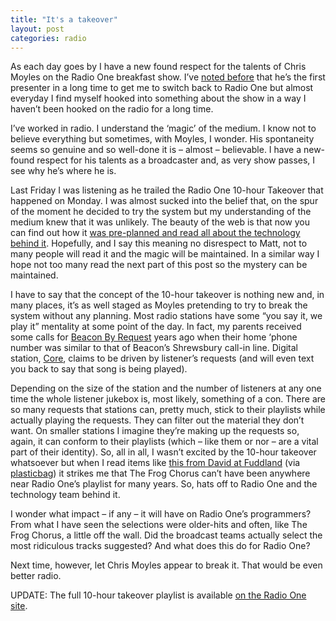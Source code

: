 ```yaml
---
title: "It's a takeover"
layout: post
categories: radio
---
```


As each day goes by I have a new found respect for the talents of Chris Moyles on the Radio One breakfast show. I’ve [noted before](https://www.curnow.org/2004/03/similarities-at-bbc-radio) that he’s the first presenter in a long time to get me to switch back to Radio One but almost everyday I find myself hooked into something about the show in a way I haven’t been hooked on the radio for a long time.

I’ve worked in radio. I understand the ‘magic’ of the medium. I know not to believe everything but sometimes, with Moyles, I wonder. His spontaneity seems so genuine and so well-done it is – almost – believable. I have a new-found respect for his talents as a broadcaster and, as very show passes, I see why he’s where he is.

Last Friday I was listening as he trailed the Radio One 10-hour Takeover that happened on Monday. I was almost sucked into the belief that, on the spur of the moment he decided to try the system but my understanding of the medium knew that it was unlikely. The beauty of the web is that now you can find out how it [was pre-planned and read all about the technology behind it](https://www.hackdiary.com/2004/04/11/moyles-proof-code/ "45 minute take over on radio one"). Hopefully, and I say this meaning no disrespect to Matt, not to many people will read it and the magic will be maintained. In a similar way I hope not too many read the next part of this post so the mystery can be maintained.

I have to say that the concept of the 10-hour takeover is nothing new and, in many places, it’s as well staged as Moyles pretending to try to break the system without any planning. Most radio stations have some “you say it, we play it” mentality at some point of the day. In fact, my parents received some calls for [Beacon By Request](http://web.archive.org/web/20040407085215/http://beaconshropshire.musicradio.com/homepage.jsp) years ago when their home ‘phone number was similar to that of Beacon’s Shrewsbury call-in line. Digital station, [Core](http://web.archive.org/web/20040407211735/http://www.core.musicradio.com/ "take over core"), claims to be driven by listener’s requests (and will even text you back to say that song is being played).

Depending on the size of the station and the number of listeners at any one time the whole listener jukebox is, most likely, something of a con. There are so many requests that stations can, pretty much, stick to their playlists while actually playing the requests. They can filter out the material they don’t want. On smaller stations I imagine they’re making up the requests so, again, it can conform to their playlists (which – like them or nor – are a vital part of their identity). So, all in all, I wasn’t excited by the 10-hour takeover whatsoever but when I read items like [this from David at Fuddland](http://web.archive.org/web/20040602050512/http://fuddland.org.uk/archives/2004/04/12/10_hour_takeover.php) (via [plasticbag](http://www.plasticbag.org/archives/2004/04/more_fun_from_radio_and_music_interactive.shtml)) it strikes me that The Frog Chorus can’t have been anywhere near Radio One’s playlist for many years. So, hats off to Radio One and the technology team behind it.

I wonder what impact – if any – it will have on Radio One’s programmers? From what I have seen the selections were older-hits and often, like The Frog Chorus, a little off the wall. Did the broadcast teams actually select the most ridiculous tracks suggested? And what does this do for Radio One?

Next time, however, let Chris Moyles appear to break it. That would be even better radio.

UPDATE: The full 10-hour takeover playlist is available [on the Radio One site](http://web.archive.org/web/20040415083212/http://www.bbc.co.uk/radio1/djs/tenhour/10-11.shtml "takeover play list").
